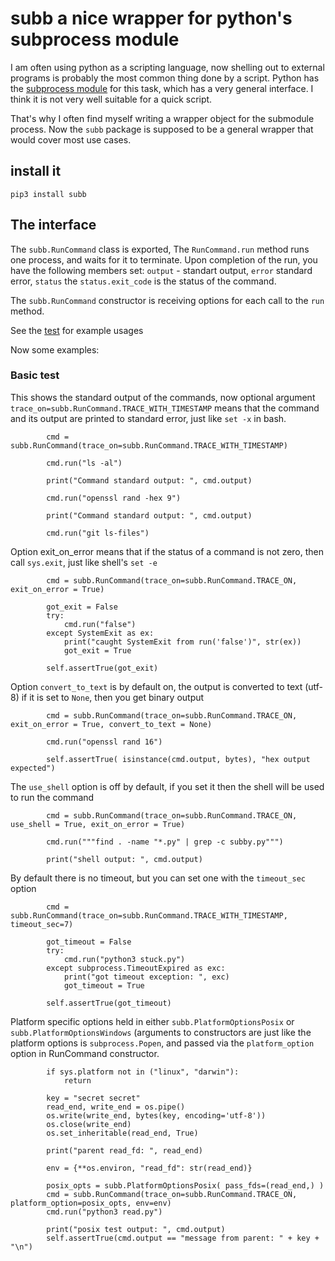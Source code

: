 # subb a nice wrapper for python's subprocess module

I am often using python as a scripting language, now shelling out to external programs is probably the most common thing done by a script. 
Python has the [subprocess module](https://docs.python.org/3/library/subprocess.html) for this task, which has a very general interface. 
I think it is not very well suitable for a quick script.

That's why I often find myself writing a wrapper object for the submodule process. Now the ```subb``` package is supposed to be a general wrapper that would cover most use cases.

## install it

```pip3 install subb```


## The interface

The ```subb.RunCommand``` class is exported,  The ```RunCommand.run``` method runs one process, and waits for it to terminate. Upon completion of the run, you have the following members set: ```output``` - standart output, ```error``` standard error, ```status``` the ```status.exit_code``` is the status of the command.

The ```subb.RunCommand``` constructor is receiving options for each call to the ```run``` method.

See the [test](https://github.com/MoserMichael/subby/blob/master/test.py) for example usages


Now some examples:

### Basic test 

This shows the standard output of the commands, now optional argument ```trace_on=subb.RunCommand.TRACE_WITH_TIMESTAMP``` means that the command and its output are printed to standard error, just like  ```set -x``` in bash.

```
        cmd = subb.RunCommand(trace_on=subb.RunCommand.TRACE_WITH_TIMESTAMP)

        cmd.run("ls -al")

        print("Command standard output: ", cmd.output)

        cmd.run("openssl rand -hex 9")

        print("Command standard output: ", cmd.output)

        cmd.run("git ls-files")

```

Option exit_on_error means that if the status of a command is not zero, then call ```sys.exit```, just like shell's ```set -e```

```
        cmd = subb.RunCommand(trace_on=subb.RunCommand.TRACE_ON, exit_on_error = True)

        got_exit = False
        try:
            cmd.run("false")
        except SystemExit as ex:
            print("caught SystemExit from run('false')", str(ex))
            got_exit = True

        self.assertTrue(got_exit)
```

Option ```convert_to_text``` is by default on, the output is converted to text (utf-8) if it is set to ```None```, then you get binary output

```
        cmd = subb.RunCommand(trace_on=subb.RunCommand.TRACE_ON, exit_on_error = True, convert_to_text = None)

        cmd.run("openssl rand 16")

        self.assertTrue( isinstance(cmd.output, bytes), "hex output expected")

```

The ```use_shell``` option is off by default, if you set it then the shell will be used to run the command

```
        cmd = subb.RunCommand(trace_on=subb.RunCommand.TRACE_ON, use_shell = True, exit_on_error = True)

        cmd.run("""find . -name "*.py" | grep -c subby.py""")

        print("shell output: ", cmd.output)
```

By default there is no timeout, but you can set one with the ```timeout_sec``` option

```
        cmd = subb.RunCommand(trace_on=subb.RunCommand.TRACE_WITH_TIMESTAMP, timeout_sec=7)

        got_timeout = False
        try:
            cmd.run("python3 stuck.py")
        except subprocess.TimeoutExpired as exc:
            print("got timeout exception: ", exc)
            got_timeout = True

        self.assertTrue(got_timeout)
```


Platform specific options held in either ```subb.PlatformOptionsPosix``` or ```subb.PlatformOptionsWindows``` (arguments to constructors are just like the platform options is ```subprocess.Popen```, and passed via the ```platform_option``` option in RunCommand constructor.


```
        if sys.platform not in ("linux", "darwin"):
            return

        key = "secret secret"
        read_end, write_end = os.pipe()
        os.write(write_end, bytes(key, encoding='utf-8'))
        os.close(write_end)
        os.set_inheritable(read_end, True)

        print("parent read_fd: ", read_end)

        env = {**os.environ, "read_fd": str(read_end)}

        posix_opts = subb.PlatformOptionsPosix( pass_fds=(read_end,) )
        cmd = subb.RunCommand(trace_on=subb.RunCommand.TRACE_ON, platform_option=posix_opts, env=env)
        cmd.run("python3 read.py")

        print("posix test output: ", cmd.output)
        self.assertTrue(cmd.output == "message from parent: " + key + "\n")

```





